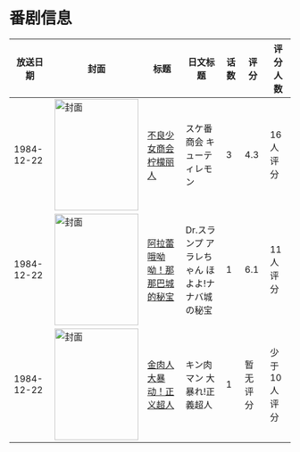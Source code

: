 # 番剧信息

|放送日期|封面|标题|日文标题|话数|评分|评分人数|
|---|---|---|---|---|---|---|
|1984-12-22|<img src="https://bangumi.tv/img/no_icon_subject.png" alt="封面" style="width:150px;height:200px;object-fit:cover;">|[不良少女商会 柠檬丽人](https://bangumi.tv/subject/79947)|スケ番商会 キューティレモン|3|4.3|16人评分|
|1984-12-22|<img src="https://lain.bgm.tv/pic/cover/c/20/1c/82720_N9zcx.jpg" alt="封面" style="width:150px;height:200px;object-fit:cover;">|[阿拉蕾 哦呦呦！那那巴城的秘宝](https://bangumi.tv/subject/82720)|Dr.スランプ アラレちゃん ほよよ!ナナバ城の秘宝|1|6.1|11人评分|
|1984-12-22|<img src="https://lain.bgm.tv/pic/cover/c/8d/d0/215101_3lp7F.jpg" alt="封面" style="width:150px;height:200px;object-fit:cover;">|[金肉人 大暴动！正义超人](https://bangumi.tv/subject/215101)|キン肉マン 大暴れ!正義超人|1|暂无评分|少于10人评分|
